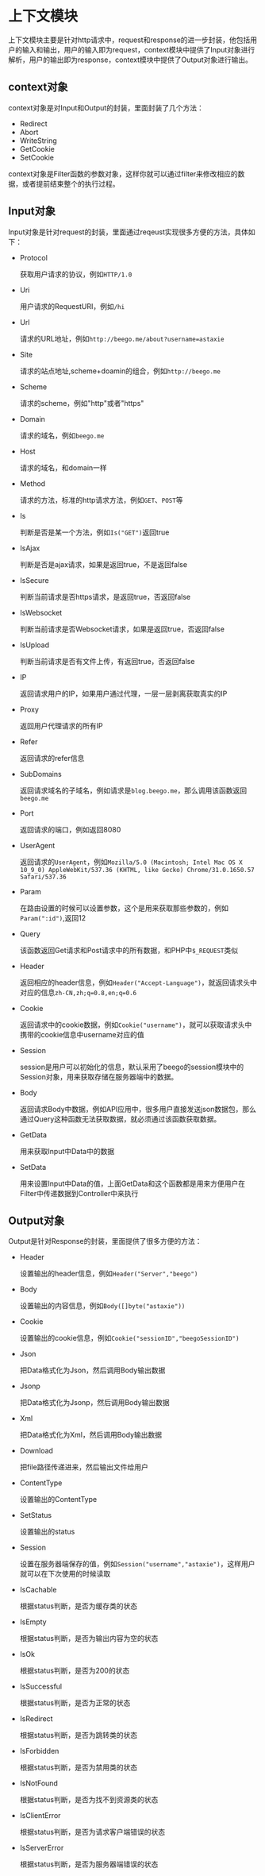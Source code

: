 # 上下文模块
上下文模块主要是针对http请求中，request和response的进一步封装，他包括用户的输入和输出，用户的输入即为request，context模块中提供了Input对象进行解析，用户的输出即为response，context模块中提供了Output对象进行输出。

## context对象
context对象是对Input和Output的封装，里面封装了几个方法：
- Redirect
- Abort
- WriteString
- GetCookie
- SetCookie

context对象是Filter函数的参数对象，这样你就可以通过filter来修改相应的数据，或者提前结束整个的执行过程。

## Input对象
Input对象是针对request的封装，里面通过reqeust实现很多方便的方法，具体如下：

- Protocol

	获取用户请求的协议，例如`HTTP/1.0`
	
- Uri

	用户请求的RequestURI，例如`/hi`
	
- Url

	请求的URL地址，例如`http://beego.me/about?username=astaxie`
	
- Site

	请求的站点地址,scheme+doamin的组合，例如`http://beego.me`
- Scheme

	请求的scheme，例如"http"或者"https"
	
- Domain

	请求的域名，例如`beego.me`
	
- Host

	请求的域名，和domain一样
	
- Method

	请求的方法，标准的http请求方法，例如`GET`、`POST`等	
	
- Is

	判断是否是某一个方法，例如`Is("GET")`返回true
	
- IsAjax

	判断是否是ajax请求，如果是返回true，不是返回false
	
- IsSecure

	判断当前请求是否https请求，是返回true，否返回false
	
- IsWebsocket

	判断当前请求是否Websocket请求，如果是返回true，否返回false
	
- IsUpload

	判断当前请求是否有文件上传，有返回true，否返回false
	
- IP

	返回请求用户的IP，如果用户通过代理，一层一层剥离获取真实的IP
	
- Proxy

	返回用户代理请求的所有IP
	
- Refer

	返回请求的refer信息
	
- SubDomains

	返回请求域名的子域名，例如请求是`blog.beego.me`，那么调用该函数返回`beego.me`
	
- Port

	返回请求的端口，例如返回8080
	
- UserAgent

	返回请求的`UserAgent`，例如`Mozilla/5.0 (Macintosh; Intel Mac OS X 10_9_0) AppleWebKit/537.36 (KHTML, like Gecko) Chrome/31.0.1650.57 Safari/537.36`

- Param
	
	在路由设置的时候可以设置参数，这个是用来获取那些参数的，例如`Param(":id")`,返回12
	
- Query

	该函数返回Get请求和Post请求中的所有数据，和PHP中`$_REQUEST`类似
	
- Header

	返回相应的header信息，例如`Header("Accept-Language")`，就返回请求头中对应的信息`zh-CN,zh;q=0.8,en;q=0.6`
	
- Cookie

	返回请求中的cookie数据，例如`Cookie("username")`，就可以获取请求头中携带的cookie信息中username对应的值
	
- Session

	session是用户可以初始化的信息，默认采用了beego的session模块中的Session对象，用来获取存储在服务器端中的数据。
	
- Body

	返回请求Body中数据，例如API应用中，很多用户直接发送json数据包，那么通过Query这种函数无法获取数据，就必须通过该函数获取数据。
	
- GetData

	用来获取Input中Data中的数据
	
- SetData			

	用来设置Input中Data的值，上面GetData和这个函数都是用来方便用户在Filter中传递数据到Controller中来执行
	
## Output对象
Output是针对Response的封装，里面提供了很多方便的方法：

- Header

	设置输出的header信息，例如`Header("Server","beego")`
	
- Body

	设置输出的内容信息，例如`Body([]byte("astaxie"))`

- Cookie

	设置输出的cookie信息，例如`Cookie("sessionID","beegoSessionID")`
	
- Json

	把Data格式化为Json，然后调用Body输出数据
	
- Jsonp

	把Data格式化为Jsonp，然后调用Body输出数据
	
- Xml

	把Data格式化为Xml，然后调用Body输出数据
	
- Download

	把file路径传递进来，然后输出文件给用户
	
- ContentType

	设置输出的ContentType
	
- SetStatus

	设置输出的status
	
- Session

	设置在服务器端保存的值，例如`Session("username","astaxie")`，这样用户就可以在下次使用的时候读取
	
- IsCachable

	根据status判断，是否为缓存类的状态
	
- IsEmpty

	根据status判断，是否为输出内容为空的状态
	
- IsOk

	根据status判断，是否为200的状态

- IsSuccessful

	根据status判断，是否为正常的状态
		
- IsRedirect

	根据status判断，是否为跳转类的状态

- IsForbidden

	根据status判断，是否为禁用类的状态
	
- IsNotFound

	根据status判断，是否为找不到资源类的状态
	
- IsClientError

	根据status判断，是否为请求客户端错误的状态
	
- IsServerError

	根据status判断，是否为服务器端错误的状态
